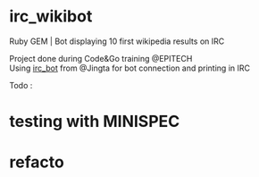 # irc_wikibot
Ruby GEM | Bot displaying 10 first wikipedia results on IRC

Project done during Code&Go training @EPITECH<br/>
Using [irc_bot](https://gist.githubusercontent.com/jingta/878465/raw/3a18dede43d6334b952f6d2e9bbf17e7e6dcda8a/irc_bot.rb) from @Jingta for bot connection and printing in IRC

Todo :
 # testing with MINISPEC
 # refacto
